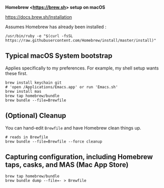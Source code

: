 **Homebrew <<https://brew.sh>> setup on macOS**

https://docs.brew.sh/Installation


Assumes Homebrew has already been installed :

```shell
/usr/bin/ruby -e "$(curl -fsSL https://raw.githubusercontent.com/Homebrew/install/master/install)"
```


## Typical macOS System bootstrap

Applies specifically to my preferences. For example, my shell setup wants these first.

```shell
brew install keychain git 
# 'open /Applications/Emacs.app' or run 'Emacs.sh'
brew install mas
brew tap homebrew/bundle
brew bundle --file=Brewfile
```
## (Optional) Cleanup

You can hand-edit `Brewfile` and have Homebrew clean things up.

```shell
# reads in Brewfile
brew bundle --file=Brewfile --force cleanup
```

## Capturing configuration, including Homebrew taps, casks, and MAS (Mac App Store) 

```shell
brew tap homebrew/bundle
brew bundle dump --file=- > Brewfile
```
